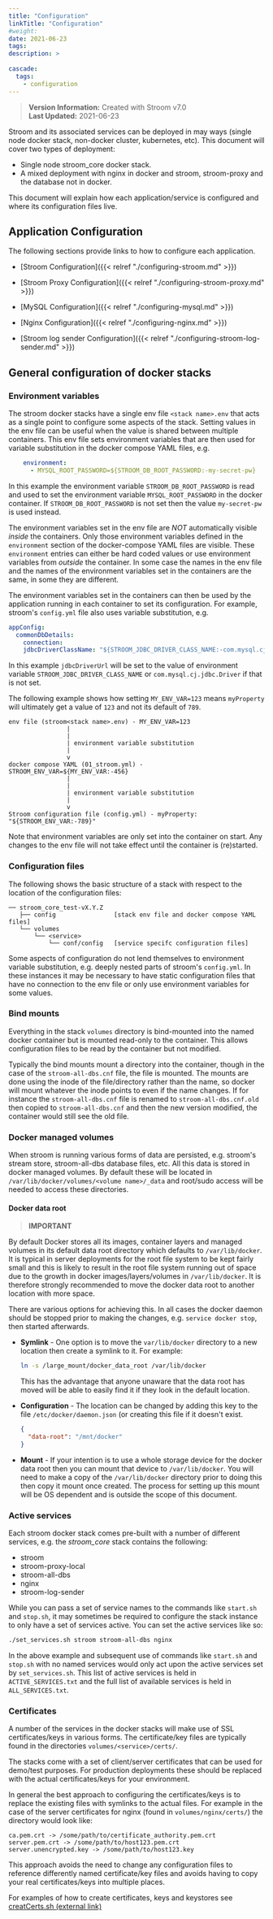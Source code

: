 ```yaml
---
title: "Configuration"
linkTitle: "Configuration"
#weight:
date: 2021-06-23
tags: 
description: >
  
cascade:
  tags:
    - configuration
---
```

> **Version Information:** Created with Stroom v7.0  
> **Last Updated:** 2021-06-23

Stroom and its associated services can be deployed in may ways (single node docker stack, non-docker cluster, kubernetes, etc).
This document will cover two types of deployment:

* Single node stroom_core docker stack.
* A mixed deployment with nginx in docker and stroom, stroom-proxy and the database not in docker.

This document will explain how each application/service is configured and where its configuration files live.


## Application Configuration

The following sections provide links to how to configure each application.

* [Stroom Configuration]({{< relref "./configuring-stroom.md" >}})

* [Stroom Proxy Configuration]({{< relref "./configuring-stroom-proxy.md" >}})

* [MySQL Configuration]({{< relref "./configuring-mysql.md" >}})

* [Nginx Configuration]({{< relref "./configuring-nginx.md" >}})

* [Stroom log sender Configuration]({{< relref "./configuring-stroom-log-sender.md" >}})


## General configuration of docker stacks


### Environment variables

The stroom docker stacks have a single env file `<stack name>.env` that acts as a single point to configure some aspects of the stack.
Setting values in the env file can be useful when the value is shared between multiple containers.
This env file sets environment variables that are then used for variable substitution in the docker compose YAML files, e.g.

```yaml
    environment:
      - MYSQL_ROOT_PASSWORD=${STROOM_DB_ROOT_PASSWORD:-my-secret-pw}
```

In this example the environment variable `STROOM_DB_ROOT_PASSWORD` is read and used to set the environment variable `MYSQL_ROOT_PASSWORD` in the docker container.
If `STROOM_DB_ROOT_PASSWORD` is not set then the value `my-secret-pw` is used instead.

The environment variables set in the env file are _NOT_ automatically visible _inside_ the containers.
Only those environment variables defined in the `environment` section of the docker-compose YAML files are visible.
These `environment` entries can either be hard coded values or use environment variables from _outside_ the container.
In some case the names in the env file and the names of the environment variables set in the containers are the same, in some they are different.

The environment variables set in the containers can then be used by the application running in each container to set its configuration.
For example, stroom's `config.yml` file also uses variable substitution, e.g.

```yaml
appConfig:
  commonDbDetails:
    connection:
    jdbcDriverClassName: "${STROOM_JDBC_DRIVER_CLASS_NAME:-com.mysql.cj.jdbc.Driver}"
```

In this example `jdbcDriverUrl` will be set to the value of environment variable `STROOM_JDBC_DRIVER_CLASS_NAME` or `com.mysql.cj.jdbc.Driver` if that is not set.

The following example shows how setting `MY_ENV_VAR=123` means `myProperty` will ultimately get a value of `123` and not its default of `789`.

```text
env file (stroom<stack name>.env) - MY_ENV_VAR=123
                |
                |
                | environment variable substitution
                |
                v
docker compose YAML (01_stroom.yml) - STROOM_ENV_VAR=${MY_ENV_VAR:-456}
                |
                |
                | environment variable substitution
                |
                v
Stroom configuration file (config.yml) - myProperty: "${STROOM_ENV_VAR:-789}"
```

Note that environment variables are only set into the container on start.
Any changes to the env file will not take effect until the container is (re)started.


### Configuration files

The following shows the basic structure of a stack with respect to the location of the configuration files:

```text
── stroom_core_test-vX.Y.Z
   ├── config                [stack env file and docker compose YAML files]
   └── volumes
       └── <service>
           └── conf/config   [service specifc configuration files]
```

Some aspects of configuration do not lend themselves to environment variable substitution, e.g. deeply nested parts of stroom's `config.yml`.
In these instances it may be necessary to have static configuration files that have no connection to the env file or only use environment variables for some values.


### Bind mounts

Everything in the stack `volumes` directory is bind-mounted into the named docker container but is mounted read-only to the container.
This allows configuration files to be read by the container but not modified.

Typically the bind mounts mount a directory into the container, though in the case of the `stroom-all-dbs.cnf` file, the file is mounted.
The mounts are done using the inode of the file/directory rather than the name, so docker will mount whatever the inode points to even if the name changes.
If for instance the `stroom-all-dbs.cnf` file is renamed to `stroom-all-dbs.cnf.old` then copied to `stroom-all-dbs.cnf` and then the new version modified, the container would still see the old file.


### Docker managed volumes

When stroom is running various forms of data are persisted, e.g. stroom's stream store, stroom-all-dbs database files, etc.
All this data is stored in docker managed volumes.
By default these will be located in `/var/lib/docker/volumes/<volume name>/_data` and root/sudo access will be needed to access these directories.


#### Docker data root

> **IMPORTANT**

By default Docker stores all its images, container layers and managed volumes in its default data root directory which defaults to `/var/lib/docker`.
It is typical in server deployments for the root file system to be kept fairly small and this is likely to result in the root file system running out of space due to the growth in docker images/layers/volumes in `/var/lib/docker`.
It is therefore strongly recommended to move the docker data root to another location with more space.

There are various options for achieving this.
In all cases the docker daemon should be stopped prior to making the changes, e.g. `service docker stop`, then started afterwards.

* **Symlink** - One option is to move the `var/lib/docker` directory to a new location then create a symlink to it.
    For example: 
    ```sh
    ln -s /large_mount/docker_data_root /var/lib/docker
    ```
    This has the advantage that anyone unaware that the data root has moved will be able to easily find it if they look in the default location.

* **Configuration** - The location can be changed by adding this key to the file `/etc/docker/daemon.json` (or creating this file if it doesn't exist.
    ```json
    {
      "data-root": "/mnt/docker"
    }
    
    ```
* **Mount** - If your intention is to use a whole storage device for the docker data root then you can mount that device to `/var/lib/docker`.
    You will need to make a copy of the `/var/lib/docker` directory prior to doing this then copy it mount once created.
    The process for setting up this mount will be OS dependent and is outside the scope of this document.


### Active services

Each stroom docker stack comes pre-built with a number of different services, e.g. the _stroom_core_ stack contains the following:

* stroom
* stroom-proxy-local
* stroom-all-dbs
* nginx
* stroom-log-sender

While you can pass a set of service names to the commands like `start.sh` and `stop.sh`, it may sometimes be required to configure the stack instance to only have a set of services active.
You can set the active services like so:

```bash
./set_services.sh stroom stroom-all-dbs nginx
```

In the above example and subsequent use of commands like `start.sh` and `stop.sh` with no named services would only act upon the active services set by `set_services.sh`.
This list of active services is held in `ACTIVE_SERVICES.txt` and the full list of available services is held in `ALL_SERVICES.txt`.


### Certificates

A number of the services in the docker stacks will make use of SSL certificates/keys in various forms.
The certificate/key files are typically found in the directories `volumes/<service>/certs/`.

The stacks come with a set of client/server certificates that can be used for demo/test purposes.
For production deployments these should be replaced with the actual certificates/keys for your environment.

In general the best approach to configuring the certificates/keys is to replace the existing files with symlinks to the actual files.
For example in the case of the server certificates for nginx (found in `volumes/nginx/certs/`) the directory would look like:

```text
ca.pem.crt -> /some/path/to/certificate_authority.pem.crt
server.pem.crt -> /some/path/to/host123.pem.crt
server.unencrypted.key -> /some/path/to/host123.key
```

This approach avoids the need to change any configuration files to reference differently named certificate/key files and avoids having to copy your real certificates/keys into multiple places.

For examples of how to create certificates, keys and keystores see [creatCerts.sh (external link)](https://github.com/gchq/stroom-resources/blob/master/dev-resources/certs/createCerts.sh)

